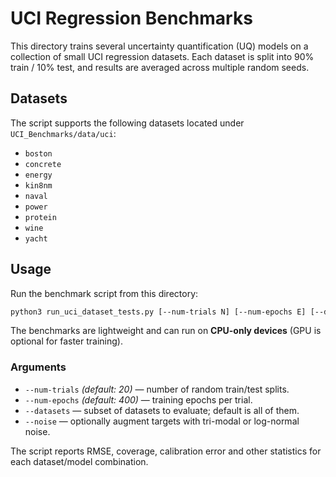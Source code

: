 # UCI Regression Benchmarks

This directory trains several uncertainty quantification (UQ) models on a collection of small UCI regression datasets. Each dataset is split into 90% train / 10% test, and results are averaged across multiple random seeds.

## Datasets
The script supports the following datasets located under `UCI_Benchmarks/data/uci`:

- `boston`
- `concrete`
- `energy`
- `kin8nm`
- `naval`
- `power`
- `protein`
- `wine`
- `yacht`

## Usage
Run the benchmark script from this directory:

```bash
python3 run_uci_dataset_tests.py [--num-trials N] [--num-epochs E] [--datasets d1 d2 ...] [--noise {tri,log}]
```

The benchmarks are lightweight and can run on **CPU-only devices** (GPU is optional for faster training).  

### Arguments
- `--num-trials` *(default: 20)* — number of random train/test splits.
- `--num-epochs` *(default: 400)* — training epochs per trial.
- `--datasets` — subset of datasets to evaluate; default is all of them.
- `--noise` — optionally augment targets with tri-modal or log-normal noise.

The script reports RMSE, coverage, calibration error and other statistics for each dataset/model combination.
